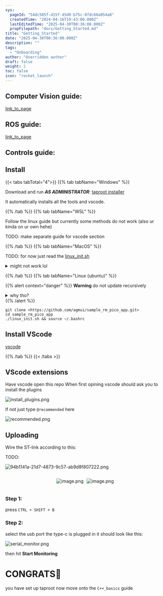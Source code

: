 ```yaml
---
sys:
  pageId: "54dc585f-d15f-45d0-b75c-8fdc66a854a8"
  createdTime: "2024-04-16T19:43:00.000Z"
  lastEditedTime: "2025-04-30T00:36:00.000Z"
  propFilepath: "docs/Getting_Started.md"
title: "Getting_Started"
date: "2025-04-30T00:36:00.000Z"
description: ""
tags:
  - "Onboarding"
author: "Overridden author"
draft: false
weight: 1
toc: false
icon: "rocket_launch"
---
```


## Computer Vision guide:

[link_to_page](86d45bc0-388b-4d26-8848-44f255f73d0e)

## ROS guide:

[link_to_page](3c76c1de-ec8f-46d6-8b0a-294005edc2d5)

## Controls guide:

## Install

{{< tabs tabTotal="4">}}
{{% tab tabName="Windows" %}}

Download and run _**AS ADMINISTRATOR**_: [taproot installer](https://github.com/Thornbots/TeachingFreshies/releases/tag/1.0)

It automatically installs all the tools and vscode.

{{% /tab %}}
{{% tab tabName="WSL" %}}

Follow the linux guide but currently some methods do not work (also ur kinda on ur own hehe)

TODO: make separate guide for vscode section

{{% /tab %}}
{{% tab tabName="MacOS" %}}

TODO: for now just read the [linux_init.sh](https://github.com/agmui/sample_rm_pico_app/blob/main/linux_init.sh)

<details>
<summary>might not work lol</summary>

`brew install libusb pkg-config`

Next install: [vscode](https://code.visualstudio.com/Download)

</details>

{{% /tab %}}
{{% tab tabName="Linux (ubuntu)" %}}

{{% alert context="danger" %}}
**Warning** do not update recursively
<details>
<summary>why tho?</summary>
There are some submodules that may go on for a while (like tinyusb) and I highly
recommend you don't need to get them.
If you want to see what submodules I update just look in `linux_init.sh`
</details>
{{% /alert %}}

```shell
git clone <https://github.com/agmui/sample_rm_pico_app.git>
cd sample_rm_pico_app
./linux_init.sh && source ~/.bashrc
```

## Install VScode

[vscode](https://code.visualstudio.com/Download)

{{% /tab %}}
{{< /tabs >}}

## VScode extensions

Have vscode open this repo
When first opining vscode should ask you to install the plugins

![install_plugins.png](https://prod-files-secure.s3.us-west-2.amazonaws.com/d518164a-d88e-44d1-a4ee-3adb3bd8bce0/89bd30f0-1825-4e77-867b-0a41ce370880/install_plugins.png?X-Amz-Algorithm=AWS4-HMAC-SHA256&X-Amz-Content-Sha256=UNSIGNED-PAYLOAD&X-Amz-Credential=ASIAZI2LB4666HKBNF5V%2F20250505%2Fus-west-2%2Fs3%2Faws4_request&X-Amz-Date=20250505T132130Z&X-Amz-Expires=3600&X-Amz-Security-Token=IQoJb3JpZ2luX2VjEIX%2F%2F%2F%2F%2F%2F%2F%2F%2F%2FwEaCXVzLXdlc3QtMiJHMEUCIH6LXOXFcqg%2F%2BRKeie9uG8ZDAb4wNgu4zkDe0EW9QCPZAiEAubligxUGs8%2F1XFNjXQYI5EWXU6X8DELme3YCX9s4h1gq%2FwMILhAAGgw2Mzc0MjMxODM4MDUiDIRoyH1JEBN3a%2BJpDyrcA8iSd%2FCCV0j%2BRcMW7rEs2CZbwel1P3ZEVh7sLMFsaKWnzj1RzhroUX4syq6%2F8keFhAHaisGuvNdWASAcyIHKzoLOITHX7GKqogVJ9IGkZN7KJK3NUNzjYSk0CYQnAOhcjdenPACNM6Jy5YfDy77qR%2BHxrOj6viyMCha8%2BRsecpgqINX%2Bjp40iVEI2FDsZEM%2F51mWOoJdrgdtfXw0kGvh4D4Uo6zSXeF6hyCn%2FGGT5%2BZGP1Lvksf6TgX7nmB0mOAZWgn%2FxfS52ecYE%2FtlUHsZz0A5D63L3IBc7iziDG%2Fw9pq6LwOBa6QKxZGVLtezI2V4VegJXj4JrYxi4xx2SbRMFyBuKqBAhb3dZYmAb2FcSkK9aFX9JR6%2BaOQqCfGIQi1cHYwQaruTF7Xr68YiZx5RGSe%2FoF5BHfsqlYeT%2B2WJEN3Sfckw35PW4zqcLtpgzVaGxUHrOdoanSG8%2BkrNYjJlCk0vlOz1CAGg%2FlXFotTi2OKt424QFkjIrGHsv0XxKsZPtOTSNoTrM26B8jDiiB6Hsk67g8zZKRCQH24%2BaTSIH1bjCi6aHtStaQX9b5Nv0z9tHU7BGo7xt6JvV6YMBLRR3XKJbHr2weX47nOZqUOySyv0%2ByRe7MZsMGmCBp%2FFMPLj4sAGOqUBQRVirGdVq%2BJVCLmWJW4aV6tMRHD2Jnt35C0yT5lVLSifRJCDl0SyIy7EfkUDWWJxbfZcOFZdlySQ1%2Fb3tWaR3a4VEWRQwUbtc0WkW7HKMX9OHY%2FLpFFi3El9cs8oDIZmjt4qJ2peoRkOTHbGiR5g9LWOKvrNriJqu83QaASpxM%2B2JY%2FFN26c6sdJBU9dJb7OPE2LGwuLlGfElDToos2veQwp%2BHjX&X-Amz-Signature=04b87a6b6b7e512315ca750eea3d14f5fca622fc7a1e01471927d6bab5475c76&X-Amz-SignedHeaders=host&x-id=GetObject)

If not just type `@recommended` here  

![recommended.png](https://prod-files-secure.s3.us-west-2.amazonaws.com/d518164a-d88e-44d1-a4ee-3adb3bd8bce0/61e661e9-5d85-4dfc-be0d-8d2097a5e793/recommended.png?X-Amz-Algorithm=AWS4-HMAC-SHA256&X-Amz-Content-Sha256=UNSIGNED-PAYLOAD&X-Amz-Credential=ASIAZI2LB4666HKBNF5V%2F20250505%2Fus-west-2%2Fs3%2Faws4_request&X-Amz-Date=20250505T132130Z&X-Amz-Expires=3600&X-Amz-Security-Token=IQoJb3JpZ2luX2VjEIX%2F%2F%2F%2F%2F%2F%2F%2F%2F%2FwEaCXVzLXdlc3QtMiJHMEUCIH6LXOXFcqg%2F%2BRKeie9uG8ZDAb4wNgu4zkDe0EW9QCPZAiEAubligxUGs8%2F1XFNjXQYI5EWXU6X8DELme3YCX9s4h1gq%2FwMILhAAGgw2Mzc0MjMxODM4MDUiDIRoyH1JEBN3a%2BJpDyrcA8iSd%2FCCV0j%2BRcMW7rEs2CZbwel1P3ZEVh7sLMFsaKWnzj1RzhroUX4syq6%2F8keFhAHaisGuvNdWASAcyIHKzoLOITHX7GKqogVJ9IGkZN7KJK3NUNzjYSk0CYQnAOhcjdenPACNM6Jy5YfDy77qR%2BHxrOj6viyMCha8%2BRsecpgqINX%2Bjp40iVEI2FDsZEM%2F51mWOoJdrgdtfXw0kGvh4D4Uo6zSXeF6hyCn%2FGGT5%2BZGP1Lvksf6TgX7nmB0mOAZWgn%2FxfS52ecYE%2FtlUHsZz0A5D63L3IBc7iziDG%2Fw9pq6LwOBa6QKxZGVLtezI2V4VegJXj4JrYxi4xx2SbRMFyBuKqBAhb3dZYmAb2FcSkK9aFX9JR6%2BaOQqCfGIQi1cHYwQaruTF7Xr68YiZx5RGSe%2FoF5BHfsqlYeT%2B2WJEN3Sfckw35PW4zqcLtpgzVaGxUHrOdoanSG8%2BkrNYjJlCk0vlOz1CAGg%2FlXFotTi2OKt424QFkjIrGHsv0XxKsZPtOTSNoTrM26B8jDiiB6Hsk67g8zZKRCQH24%2BaTSIH1bjCi6aHtStaQX9b5Nv0z9tHU7BGo7xt6JvV6YMBLRR3XKJbHr2weX47nOZqUOySyv0%2ByRe7MZsMGmCBp%2FFMPLj4sAGOqUBQRVirGdVq%2BJVCLmWJW4aV6tMRHD2Jnt35C0yT5lVLSifRJCDl0SyIy7EfkUDWWJxbfZcOFZdlySQ1%2Fb3tWaR3a4VEWRQwUbtc0WkW7HKMX9OHY%2FLpFFi3El9cs8oDIZmjt4qJ2peoRkOTHbGiR5g9LWOKvrNriJqu83QaASpxM%2B2JY%2FFN26c6sdJBU9dJb7OPE2LGwuLlGfElDToos2veQwp%2BHjX&X-Amz-Signature=c0bfcc379300cd44ada0dcf7920ffe632679ddda403531c95573ae66b9b5d242&X-Amz-SignedHeaders=host&x-id=GetObject)

## Uploading

Wire the ST-link according to this:

TODO:

![94b1141a-21d7-4873-9c57-ab9d8f807222.png](https://prod-files-secure.s3.us-west-2.amazonaws.com/d518164a-d88e-44d1-a4ee-3adb3bd8bce0/e5fad17d-ab82-4300-9f4c-505ab4b1202c/94b1141a-21d7-4873-9c57-ab9d8f807222.png?X-Amz-Algorithm=AWS4-HMAC-SHA256&X-Amz-Content-Sha256=UNSIGNED-PAYLOAD&X-Amz-Credential=ASIAZI2LB4666HKBNF5V%2F20250505%2Fus-west-2%2Fs3%2Faws4_request&X-Amz-Date=20250505T132130Z&X-Amz-Expires=3600&X-Amz-Security-Token=IQoJb3JpZ2luX2VjEIX%2F%2F%2F%2F%2F%2F%2F%2F%2F%2FwEaCXVzLXdlc3QtMiJHMEUCIH6LXOXFcqg%2F%2BRKeie9uG8ZDAb4wNgu4zkDe0EW9QCPZAiEAubligxUGs8%2F1XFNjXQYI5EWXU6X8DELme3YCX9s4h1gq%2FwMILhAAGgw2Mzc0MjMxODM4MDUiDIRoyH1JEBN3a%2BJpDyrcA8iSd%2FCCV0j%2BRcMW7rEs2CZbwel1P3ZEVh7sLMFsaKWnzj1RzhroUX4syq6%2F8keFhAHaisGuvNdWASAcyIHKzoLOITHX7GKqogVJ9IGkZN7KJK3NUNzjYSk0CYQnAOhcjdenPACNM6Jy5YfDy77qR%2BHxrOj6viyMCha8%2BRsecpgqINX%2Bjp40iVEI2FDsZEM%2F51mWOoJdrgdtfXw0kGvh4D4Uo6zSXeF6hyCn%2FGGT5%2BZGP1Lvksf6TgX7nmB0mOAZWgn%2FxfS52ecYE%2FtlUHsZz0A5D63L3IBc7iziDG%2Fw9pq6LwOBa6QKxZGVLtezI2V4VegJXj4JrYxi4xx2SbRMFyBuKqBAhb3dZYmAb2FcSkK9aFX9JR6%2BaOQqCfGIQi1cHYwQaruTF7Xr68YiZx5RGSe%2FoF5BHfsqlYeT%2B2WJEN3Sfckw35PW4zqcLtpgzVaGxUHrOdoanSG8%2BkrNYjJlCk0vlOz1CAGg%2FlXFotTi2OKt424QFkjIrGHsv0XxKsZPtOTSNoTrM26B8jDiiB6Hsk67g8zZKRCQH24%2BaTSIH1bjCi6aHtStaQX9b5Nv0z9tHU7BGo7xt6JvV6YMBLRR3XKJbHr2weX47nOZqUOySyv0%2ByRe7MZsMGmCBp%2FFMPLj4sAGOqUBQRVirGdVq%2BJVCLmWJW4aV6tMRHD2Jnt35C0yT5lVLSifRJCDl0SyIy7EfkUDWWJxbfZcOFZdlySQ1%2Fb3tWaR3a4VEWRQwUbtc0WkW7HKMX9OHY%2FLpFFi3El9cs8oDIZmjt4qJ2peoRkOTHbGiR5g9LWOKvrNriJqu83QaASpxM%2B2JY%2FFN26c6sdJBU9dJb7OPE2LGwuLlGfElDToos2veQwp%2BHjX&X-Amz-Signature=884c90485499983b0b8ec0722350701b43a35f17766ed8632e427a1ec9cac38e&X-Amz-SignedHeaders=host&x-id=GetObject)

<div style="display: flex;flex-direction: row; column-gap:10px; max-width: 630px;justify-content: center;">
<div>

![image.png](https://prod-files-secure.s3.us-west-2.amazonaws.com/d518164a-d88e-44d1-a4ee-3adb3bd8bce0/210ecb78-1116-4d7b-b9b7-2292f66fa2c2/image.png?X-Amz-Algorithm=AWS4-HMAC-SHA256&X-Amz-Content-Sha256=UNSIGNED-PAYLOAD&X-Amz-Credential=ASIAZI2LB466TLOFBQQ4%2F20250505%2Fus-west-2%2Fs3%2Faws4_request&X-Amz-Date=20250505T132133Z&X-Amz-Expires=3600&X-Amz-Security-Token=IQoJb3JpZ2luX2VjEIX%2F%2F%2F%2F%2F%2F%2F%2F%2F%2FwEaCXVzLXdlc3QtMiJGMEQCIHYVOGU61apphONvPGcacTvSmG%2BTddRdFF8SRB0yNjA%2FAiA%2FkknsAZ%2B9qIsgCzuuqPHAHIjf%2FJB3pL4l%2FoocYiRbAyr%2FAwguEAAaDDYzNzQyMzE4MzgwNSIMaJAnVs8PKCLE3ih%2BKtwDAOjR9tnRyW7qJaQ9hVlxiqFtrvqWx6FONYqBwC0Bag4Rpmh%2B544nHswcnJ2cUOlDGL5Z57LjBTVLYDtG84Z0U%2BuGzF%2F7cNc%2FolynEkt36XRTJCIj4dTmQnPNxHkRZsC41rmpb7AYkAWMy3EAOiStcGaZ4oPBl5tcINKAT5W6geYsRRUMsZZ%2FxQskzu7Lm8bn9%2BdelFJqCB75wFCYN4m2jvbMh1CvijmRFAtNRiTVPdstaZjpJHQwS9DVzmiyacCcvzR%2BpYriJro4wCHMIJ2rNKFpdpo8Dkz%2B0BJpYvS7ofot8WCxyXxOUBSwXtB9a1WEv%2FnFzBN%2FimzZdH1vZveNtf1%2FsYhhkatHzWlOg7NePZwuQOTodgeDW%2B8mHRbnx6IEuPYFR3v5x1B4X61KvH3KB6UEIU65N1Ng5WhxwsT9%2F0emGeKqFp5mZIcTYslPR6DvkqK25wpah4nDWUeI1jy8Etlw7kj%2FZuIT8JTTGpliGK2zKyYgu2eo05%2B8Sk8asf8IL4YfQgV8HuNSUjryi96C3f8Z%2F%2BC%2FEtrkbARRjnPWlTXtBgbvxPD8w41lvF7xi4pL3Mp7KPiceYmqm%2Feaamp9IFbyI0XdycEETdHyAmSmopOJyYO%2FPFVO70tWRn8w7ePiwAY6pgH9tEVBl6ozfhegCk0qvD4wGGKijRjH2LAh9Lli4elMb0AHJkUjFXKdpTeIGs2C46MK5WK4MQO%2FQuHxVW8VkusVx12J7gkraNNNwGTRsxMxRJSdYzn%2FvId9sSIHXP7fQYTJ7yWpUUqYylaJTQAd2HRoKyRFV8Z3xYUxRhBu3Y3E3MxgXx5S02I8yjgtI5tg3fVaoHvOhdz%2FAvXeiERbkMvog1wsUAml&X-Amz-Signature=aa13003f876555e93762a691d659271d632def385a784bdf410e1dc5ede31dd5&X-Amz-SignedHeaders=host&x-id=GetObject)

</div>
<div>

![image.png](https://prod-files-secure.s3.us-west-2.amazonaws.com/d518164a-d88e-44d1-a4ee-3adb3bd8bce0/33a0fd0f-8ca6-4a86-8e09-26e95ded1fff/image.png?X-Amz-Algorithm=AWS4-HMAC-SHA256&X-Amz-Content-Sha256=UNSIGNED-PAYLOAD&X-Amz-Credential=ASIAZI2LB4662M2MJDWW%2F20250505%2Fus-west-2%2Fs3%2Faws4_request&X-Amz-Date=20250505T132134Z&X-Amz-Expires=3600&X-Amz-Security-Token=IQoJb3JpZ2luX2VjEIX%2F%2F%2F%2F%2F%2F%2F%2F%2F%2FwEaCXVzLXdlc3QtMiJGMEQCICn9ePsQLq6JULa%2FMxdc70UQgTMHvMuXnSDnUVsLjitDAiA%2F9LAdM8aPNT%2FvK2%2BOebkZC3UvrfLVF3bD95nndhZVCCr%2FAwguEAAaDDYzNzQyMzE4MzgwNSIMhD%2FCc0pWCdZMF9amKtwDRtIn4ge8Zw6Z6cnWlFkjuhUcFuNhnflX3xCdN9qYX7PXbtLuWOt4Jfk50jsBtPZR3BD1KTyG3S%2BF3BRX5DE0leIbjbQfHjwCFOWKY5UoVuCE%2BzJxz8N1%2F3kb5dG0HjC8r6pOXUCgc64TrLAPqFLP728a1J1BqWU5V8RhWRaty%2FPzA4h6541ZrJFxLD6CRlkcI8ZSk1Ecik0J1dhJdsD%2BcHcNYSkjlF41t0FOrfLcg7VlyH6z5jboSjF%2FzNlvgeZ5ajy9fwsGMNjFLaydd7r%2FiRS%2Bor6LB%2FNz9yYPkc9XiWikRercYcmTrOMy0QEWGp2fnfDSo3Z66JGY%2FNbiX4kzUUIALvkCnIyj8PcrFU5LiZZy0A7AwYBvHiwmClr4iZ6kHlSDmKKhm5Dvd21JMLO7CbDF%2B1QXk20sUD5EGY%2BU0daPm2sVTFs36AWCu8YGbCbmCzr89mpuRphzlLd0oYdBlAUuoH4cHTLB%2FmGsJjSHW7egOA3sNd0Mu3XnsoVz1sDMh7nTEN%2BfuwsfANgFvAU6R2oaNjTS2RKemRXek64n8dV6K7qA4LwhVr%2FwuzeItkCfNAGhGw23lzSnnnEMd83mYGlWG%2BCdFBYLDYa5z3nvvjOZXXi%2B%2Fp4FCbu9dhgwmuXiwAY6pgE7M1xyxaTlNIxCcuJ8E%2F%2BZekK1mbgryf4NwNB278Sjc1Wqe1NzmtCsdXinr61PM4A120QiEHZQ7HebBVWfRl%2FBjhIeM6m1XFcsFO7vs5WStwh2ylwur0VJQBL8%2BT5XGxPw55NrWGmbmSMnlZO2acSs9CS91HqytDo3FcK3VHBIveb52vPJi2ecG8zhru093IDhYIz5h15Avm9etPTw3wyuX0TdGz%2FU&X-Amz-Signature=70986a1bb4125f2aacd25d2c6ae7a6f0da122384bab7256770431337fabf62fc&X-Amz-SignedHeaders=host&x-id=GetObject)

</div>
</div>

### Step 1:

press `CTRL + SHIFT + B`

### Step 2:

select the usb port the type-c is plugged in it should look like this:

![serial_monitor.png](https://prod-files-secure.s3.us-west-2.amazonaws.com/d518164a-d88e-44d1-a4ee-3adb3bd8bce0/f03f4774-05d4-4393-b6a0-d5efb6d315ab/serial_monitor.png?X-Amz-Algorithm=AWS4-HMAC-SHA256&X-Amz-Content-Sha256=UNSIGNED-PAYLOAD&X-Amz-Credential=ASIAZI2LB4666HKBNF5V%2F20250505%2Fus-west-2%2Fs3%2Faws4_request&X-Amz-Date=20250505T132130Z&X-Amz-Expires=3600&X-Amz-Security-Token=IQoJb3JpZ2luX2VjEIX%2F%2F%2F%2F%2F%2F%2F%2F%2F%2FwEaCXVzLXdlc3QtMiJHMEUCIH6LXOXFcqg%2F%2BRKeie9uG8ZDAb4wNgu4zkDe0EW9QCPZAiEAubligxUGs8%2F1XFNjXQYI5EWXU6X8DELme3YCX9s4h1gq%2FwMILhAAGgw2Mzc0MjMxODM4MDUiDIRoyH1JEBN3a%2BJpDyrcA8iSd%2FCCV0j%2BRcMW7rEs2CZbwel1P3ZEVh7sLMFsaKWnzj1RzhroUX4syq6%2F8keFhAHaisGuvNdWASAcyIHKzoLOITHX7GKqogVJ9IGkZN7KJK3NUNzjYSk0CYQnAOhcjdenPACNM6Jy5YfDy77qR%2BHxrOj6viyMCha8%2BRsecpgqINX%2Bjp40iVEI2FDsZEM%2F51mWOoJdrgdtfXw0kGvh4D4Uo6zSXeF6hyCn%2FGGT5%2BZGP1Lvksf6TgX7nmB0mOAZWgn%2FxfS52ecYE%2FtlUHsZz0A5D63L3IBc7iziDG%2Fw9pq6LwOBa6QKxZGVLtezI2V4VegJXj4JrYxi4xx2SbRMFyBuKqBAhb3dZYmAb2FcSkK9aFX9JR6%2BaOQqCfGIQi1cHYwQaruTF7Xr68YiZx5RGSe%2FoF5BHfsqlYeT%2B2WJEN3Sfckw35PW4zqcLtpgzVaGxUHrOdoanSG8%2BkrNYjJlCk0vlOz1CAGg%2FlXFotTi2OKt424QFkjIrGHsv0XxKsZPtOTSNoTrM26B8jDiiB6Hsk67g8zZKRCQH24%2BaTSIH1bjCi6aHtStaQX9b5Nv0z9tHU7BGo7xt6JvV6YMBLRR3XKJbHr2weX47nOZqUOySyv0%2ByRe7MZsMGmCBp%2FFMPLj4sAGOqUBQRVirGdVq%2BJVCLmWJW4aV6tMRHD2Jnt35C0yT5lVLSifRJCDl0SyIy7EfkUDWWJxbfZcOFZdlySQ1%2Fb3tWaR3a4VEWRQwUbtc0WkW7HKMX9OHY%2FLpFFi3El9cs8oDIZmjt4qJ2peoRkOTHbGiR5g9LWOKvrNriJqu83QaASpxM%2B2JY%2FFN26c6sdJBU9dJb7OPE2LGwuLlGfElDToos2veQwp%2BHjX&X-Amz-Signature=03fe67424cc809aaab84b1647388aeabfd44ed9da75edc98452b2032385b7054&X-Amz-SignedHeaders=host&x-id=GetObject)

then hit **Start Monitoring**

# CONGRATS🎉

you have set up taproot now move onto the `C++_basics` guide
